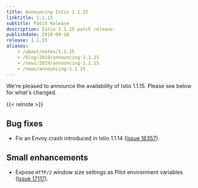 ```yaml
---
title: Announcing Istio 1.1.15
linktitle: 1.1.15
subtitle: Patch Release
description: Istio 1.1.15 patch release.
publishdate: 2019-09-16
release: 1.1.15
aliases:
    - /about/notes/1.1.15
    - /blog/2019/announcing-1.1.15
    - /news/2019/announcing-1.1.15
    - /news/announcing-1.1.15
---
```


We're pleased to announce the availability of Istio 1.1.15. Please see below for what's changed.

{{< relnote >}}

## Bug fixes

- Fix an Envoy crash introduced in Istio 1.1.14 ([Issue 16357](https://github.com/istio/istio/issues/16357)).

## Small enhancements

- Expose `HTTP/2` window size settings as Pilot environment variables ([Issue 17117](https://github.com/istio/istio/issues/17117)).
